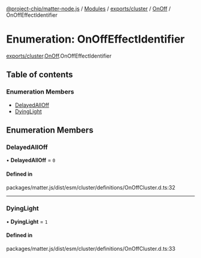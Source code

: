 [@project-chip/matter-node.js](../README.md) / [Modules](../modules.md) / [exports/cluster](../modules/exports_cluster.md) / [OnOff](../modules/exports_cluster.OnOff.md) / OnOffEffectIdentifier

# Enumeration: OnOffEffectIdentifier

[exports/cluster](../modules/exports_cluster.md).[OnOff](../modules/exports_cluster.OnOff.md).OnOffEffectIdentifier

## Table of contents

### Enumeration Members

- [DelayedAllOff](exports_cluster.OnOff.OnOffEffectIdentifier.md#delayedalloff)
- [DyingLight](exports_cluster.OnOff.OnOffEffectIdentifier.md#dyinglight)

## Enumeration Members

### DelayedAllOff

• **DelayedAllOff** = ``0``

#### Defined in

packages/matter.js/dist/esm/cluster/definitions/OnOffCluster.d.ts:32

___

### DyingLight

• **DyingLight** = ``1``

#### Defined in

packages/matter.js/dist/esm/cluster/definitions/OnOffCluster.d.ts:33

